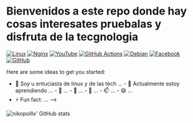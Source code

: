 # Bienvenidos a este repo donde hay cosas interesates pruebalas y disfruta de la tecgnologia

[![Linux](https://img.shields.io/badge/Linux-FCC624?style=for-the-badge&logo=linux&logoColor=black)](https://www.kernel.org/) 
[![Nginx](https://img.shields.io/badge/nginx-%23009639.svg?style=for-the-badge&logo=nginx&logoColor=white)](https://github.com/nikopolllx)
[![YouTube](https://img.shields.io/badge/YouTube-%23FF0000.svg?style=for-the-badge&logo=YouTube&logoColor=white)](https://www.youtube.com/@dianlinux)
[![GitHub Actions](https://img.shields.io/badge/github%20actions-%232671E5.svg?style=for-the-badge&logo=githubactions&logoColor=white)](https://hub.docker.com/u/linuxserver)
[![Debian](https://img.shields.io/badge/Debian-D70A53?style=for-the-badge&logo=debian&logoColor=white)](https://www.debian.org/distrib/)
[![Facebook](https://img.shields.io/badge/Facebook-%231877F2.svg?style=for-the-badge&logo=Facebook&logoColor=white)](https://github.com/nikopolllx)
[![GitHub](https://img.shields.io/badge/github-%23121011.svg?style=for-the-badge&logo=github&logoColor=white)](https://github.com/nikopolllx)
[](https://github.com/nikopolllx)


Here are some ideas to get you started:

- 🔭 Soy u entuciasta de linux y de las tech ...  - 🌱 Actualmente estoy aprendiendo ...   - 👯  ...  - 🤔  ...  - 💬  ...  - 📫  ... - 😄  ...
- ⚡ Fun fact: ...
-->


![nikopolllx' GitHub stats](https://github-readme-stats.vercel.app/api?username=nikopolllx&show_icons=true&theme=cobalt)
